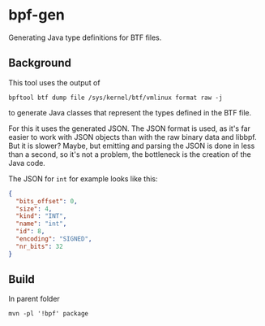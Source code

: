 bpf-gen
=======

Generating Java type definitions for BTF files.

Background
----------
This tool uses the output of
```
bpftool btf dump file /sys/kernel/btf/vmlinux format raw -j 
```
to generate Java classes that represent the types defined in the BTF file.

For this it uses the generated JSON. The JSON format is used, as it's far
easier to work with JSON objects than with the raw binary data and libbpf.
But it is slower? Maybe, but emitting and parsing the JSON is done in less than
a second, so it's not a problem, the bottleneck is the creation of the Java code.

The JSON for `int` for example looks like this:
```json
{
  "bits_offset": 0,
  "size": 4,
  "kind": "INT",
  "name": "int",
  "id": 8,
  "encoding": "SIGNED",
  "nr_bits": 32
}
```

Build
-----
In parent folder

```shell
mvn -pl '!bpf' package
```